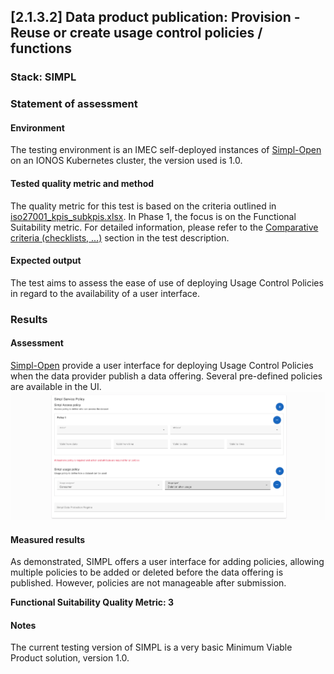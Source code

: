## [2.1.3.2] Data product publication: Provision - Reuse or create usage control policies / functions
### Stack: SIMPL

### Statement of assessment
#### Environment
The testing environment is an IMEC self-deployed instances of [Simpl-Open](https://code.europa.eu/simpl/simpl-open) on an IONOS Kubernetes cluster, the version used is 1.0.

#### Tested quality metric and method
The quality metric for this test is based on the criteria outlined in [iso27001_kpis_subkpis.xlsx](../../../../../design_decisions/background_info/iso27001_kpis_subkpis.xlsx). In Phase 1, the focus is on the Functional Suitability metric. For detailed information, please refer to the [Comparative criteria (checklists, ...)](./test.md#comparative-criteria-checklists-) section in the test description.

#### Expected output
The test aims to assess the ease of use of deploying Usage Control Policies in regard to the availability of a user interface.

### Results
#### Assessment
[Simpl-Open](https://code.europa.eu/simpl/simpl-open) provide a user interface for deploying Usage Control Policies when the data provider publish a data offering.
Several pre-defined policies are available in the UI.
![simpl_policy.ui.png](images/simpl_policy_ui.png)

#### Measured results
As demonstrated, SIMPL offers a user interface for adding policies, allowing multiple policies to be added or deleted before the data offering is published. However, policies are not manageable after submission.

**Functional Suitability Quality Metric: 3**

#### Notes

The current testing version of SIMPL is a very basic Minimum Viable Product solution, version 1.0.   

